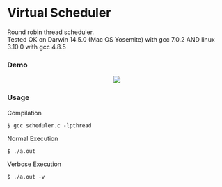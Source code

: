 # Virtual Scheduler
Round robin thread scheduler.
<br/>
Tested OK on Darwin 14.5.0 (Mac OS Yosemite) with gcc 7.0.2 AND linux 3.10.0 with gcc 4.8.5
### Demo
<p align="center">
<img src="https://github.com/ayushtiwari/Operating-Systems-IITKgp/blob/master/Virtual%20Scheduler/demo.gif" />
</p>

### Usage
Compilation
```
$ gcc scheduler.c -lpthread
```
Normal Execution
```
$ ./a.out
```
Verbose Execution
```
$ ./a.out -v
```
